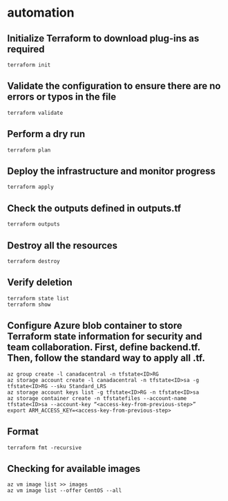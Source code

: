 # automation
## Initialize Terraform to download plug-ins as required 
```
terraform init
```
## Validate the configuration to ensure there are no errors or typos in the file 
```
terraform validate
```
## Perform a dry run 
```
terraform plan
```
## Deploy the infrastructure and monitor progress 
```
terraform apply
```
## Check the outputs defined in outputs.tf
```
terraform outputs
```
## Destroy all the resources
```
terraform destroy
```
## Verify deletion
```
terraform state list
terraform show
```

## Configure Azure blob container to store Terraform state information for security and team collaboration. First, define backend.tf. Then, follow the standard way to apply all .tf. 
```
az group create -l canadacentral -n tfstate<ID>RG
az storage account create -l canadacentral -n tfstate<ID>sa -g tfstate<ID>RG --sku Standard_LRS
az storage account keys list -g tfstate<ID>RG -n tfstate<ID>sa
az storage container create -n tfstatefiles --account-name tfstate<ID>sa --account-key “<access-key-from-previous-step>”
export ARM_ACCESS_KEY=<access-key-from-previous-step>
```

## Format
```
terraform fmt -recursive
```

## Checking for available images
```
az vm image list >> images
az vm image list --offer CentOS --all
```